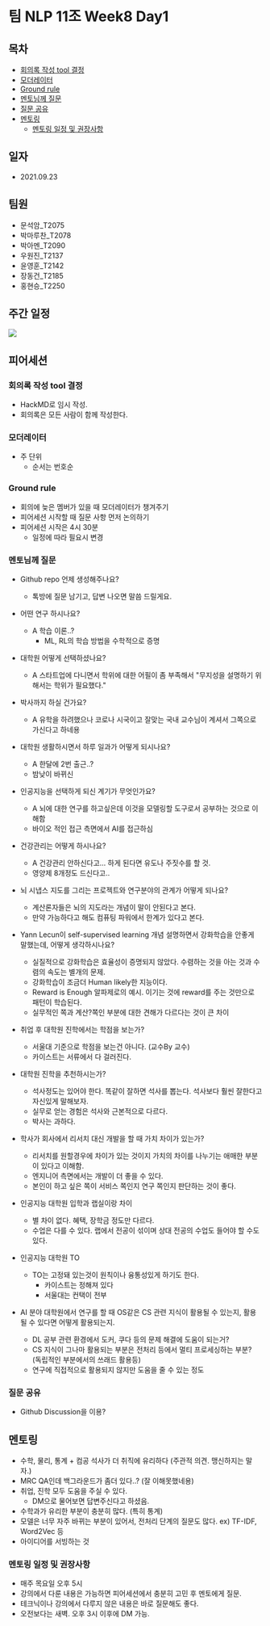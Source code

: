 # 팀 NLP 11조 Week8 Day1

## 목차

- [회의록 작성 tool 결정](#회의록-작성-tool-결정)
- [모더레이터](#모더레이터)
- [Ground rule](#ground-rule)
- [멘토님께 질문](#멘토님께-질문)
- [질문 공유](#질문-공유)
- [멘토링](#멘토링)
	- [멘토링 일정 및 권장사항](#멘토링-일정-및-권장사항)



## 일자
- 2021.09.23

## 팀원

- 문석암_T2075
- 박마루찬_T2078
- 박아멘_T2090
- 우원진_T2137
- 윤영훈_T2142
- 장동건_T2185
- 홍현승_T2250

## 주간 일정
![](https://i.imgur.com/lAPsjnR.png)

## 피어세션

### 회의록 작성 tool 결정
- HackMD로 임시 작성.
- 회의록은 모든 사람이 함께 작성한다.

### 모더레이터
- 주 단위
    - 순서는 번호순

### Ground rule
- 회의에 늦은 멤버가 있을 때 모더레이터가 챙겨주기
- 피어세션 시작할 때 질문 사항 먼저 논의하기
- 피어세션 시작은 4시 30분
    - 일정에 따라 필요시 변경

### 멘토님께 질문 
- Github repo 언제 생성해주나요?
    - 톡방에 질문 남기고, 답변 나오면 말씀 드릴게요.
- 어떤 연구 하시나요?
    - A 학습 이론..?
        - ML, RL의 학습 방법을 수학적으로 증명
- 대학원 어떻게 선택하셨나요?
    - A 스타트업에 다니면서 학위에 대한 어필이 좀 부족해서 "무지성을 설명하기 위해서는 학위가 필요했다."
- 박사까지 하실 건가요?
    - A 유학을 하려했으나 코로나 시국이고 잘맞는 국내 교수님이 계셔서 그쪽으로 가신다고 하네용
- 대학원 생활하시면서 하루 일과가 어떻게 되시나요?
    - A 한달에 2번 출근..?
    - 밤낮이 바뀌신
- 인공지능을 선택하게 되신 계기가 무엇인가요?
    - A 뇌에 대한 연구를 하고싶은데 이것을 모델링할 도구로서 공부하는 것으로 이해함
    - 바이오 적인 접근 측면에서 AI를 접근하심
- 건강관리는 어떻게 하시나요?
    - A 건강관리 안하신다고... 하게 된다면 유도나 주짓수를 할 것.
    - 영양제 8개정도 드신다고..

- 뇌 시냅스 지도를 그리는 프로젝트와 연구분야의 관계가 어떻게 되나요?
    - 계산론자들은 뇌의 지도라는 개념이 말이 안된다고 본다.
    - 만약 가능하다고 해도 컴퓨팅 파워에서 한계가 있다고 본다.

- Yann Lecun이 self-supervised learning 개념 설명하면서 강화학습을 안좋게 말했는데, 어떻게 생각하시나요?
    - 실질적으로 강화학습은 효율성이 증명되지 않았다. 수렴하는 것을 아는 것과 수렴의 속도는 별개의 문제.
    - 강화학습이 조금더 Human likely한 지능이다.
    - Reward is Enough 알파제로의 예시. 이기는 것에 reward를 주는 것만으로 패턴이 학습된다.
    - 실무적인 쪽과 계산?쪽인 부분에 대한 견해가 다르다는 것이 큰 차이
    
    
- 취업 후 대학원 진학에서는 학점을 보는가?
    - 서울대 기준으로 학점을 보는건 아니다. (교수By 교수)
    - 카이스트는 서류에서 다 걸러진다.

- 대학원 진학을 추천하시는가?
    - 석사정도는 있어야 한다. 똑같이 잘하면 석사를 뽑는다. 석사보다 훨씬 잘한다고 자신있게 말해보자.
    - 실무로 얻는 경험은 석사와 근본적으로 다르다.
    - 박사는 과하다. 

- 학사가 회사에서 리서치 대신 개발을 할 때 가치 차이가 있는가?
    - 리서치를 원할경우에 차이가 있는 것이지 가치의 차이를 나누기는 애매한 부분이 있다고 이해함.
    - 엔지니어 측면에서는 개발이 더 좋을 수 있다.
    - 본인이 하고 싶은 쪽이 서비스 쪽인지 연구 쪽인지 판단하는 것이 좋다.

- 인공지능 대학원 입학과 랩실이랑 차이
    - 별 차이 없다. 혜택, 장학금 정도만 다르다. 
    - 수업은 다를 수 있다. 랩에서 전공이 섞이며 상대 전공의 수업도 들어야 할 수도 있다.

- 인공지능 대학원 TO
    - TO는 고정돼 있는것이 원칙이나 융통성있게 하기도 한다.
        - 카이스트는 정해져 있다
        - 서울대는 컨택이 전부

- AI 분야 대학원에서 연구를 할 때 OS같은 CS 관련 지식이 활용될 수 있는지, 활용될 수 있다면 어떻게 활용되는지.
    - DL 공부 관련 환경에서 도커, 쿠다 등의 문제 해결에 도움이 되는거?
    - CS 지식이 그나마 활용되는 부분은 전처리 등에서 멀티 프로세싱하는 부분? (독립적인 부분에서의 쓰래드 활용등)
    - 연구에 직접적으로 활용되지 않지만 도움을 줄 수 있는 정도




### 질문 공유
- Github Discussion을 이용?

## 멘토링
 
- 수학, 물리, 통계 + 컴공 석사가 더 취직에 유리하다 (주관적 의견. 맹신하지는 말자.)
- MRC QA인데 백그라운드가 좀더 있다..? (잘 이해못했네용)
- 취업, 진학 모두 도움을 주실 수 있다.
    - DM으로 물어보면 답변주신다고 하셨음.
- 수학과가 유리한 부분이 충분히 많다. (특히 통계)
- 모델은 너무 자주 바뀌는 부분이 있어서, 전처리 단계의 질문도 많다. ex) TF-IDF, Word2Vec 등
- 아이디어를 서빙하는 것

### 멘토링 일정 및 권장사항
- 매주 목요일 오후 5시
- 강의에서 다룬 내용은 가능하면 피어세션에서 충분히 고민 후 멘토에게 질문.
- 테크닉이나 강의에서 다루지 않은 내용은 바로 질문해도 좋다.
- 오전보다는 새벽. 오후 3시 이후에 DM 가능.

